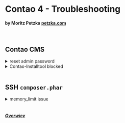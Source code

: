 # Contao 4 - Troubleshooting
#### by Moritz Petzka [petzka.com](https://petzka.com) 

<br>

## Contao CMS

<details>
    <summary>
        reset admin password
    </summary>

Change admin user password with phpMyAdmin:
• login to phpMyAdmin and select the right database<br>
• search for table `tl_user`<br>
• search for the admin user<br>
• generate new encrypted password with [https://bcrypt-generator](https://bcrypt-generator.com/) <br>
• fill encrypted password to password field in database and save<br>
• now you can go to Contao backend and login with the new password<br>

</details>


<details>
    <summary>
        Contao-Installtool blocked
    </summary>

set `installCount` in `TL_CONFIG` to 0:
```bash
$GLOBALS['TL_CONFIG']['installCount'] = 0;
```
File: `system/config/localconfig.php`

</details>



<br>

## SSH `composer.phar`

<details>
    <summary>
        memory_limit issue
    </summary>

To get the current memory_limit value, run:
```bash
php -r "echo ini_get('memory_limit').PHP_EOL;"
```

Use -1 for unlimited: 
```bash
php -d memory_limit=-1 composer.phar <...>
```
</details>

<br>

##### [Overwiev](../..//README.md)
